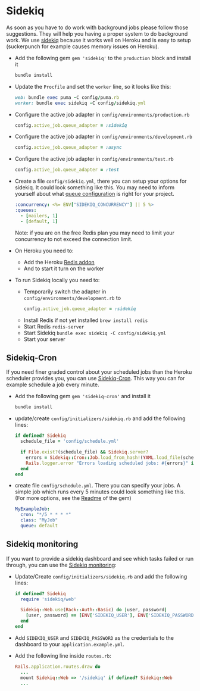 # Sidekiq

As soon as you have to do work with background jobs please follow those suggestions.
They will help you having a proper system to do background work.
We use [sidekiq](https://github.com/mperham/sidekiq) because it works well on Heroku and is easy to setup (suckerpunch for example causes memory issues on Heroku).

* Add the following gem `gem 'sidekiq'` to the `production` block and install it

  ```sh
  bundle install
  ```

* Update the `Procfile` and set the `worker` line, so it looks like this:

  ```rb
  web: bundle exec puma -C config/puma.rb
  worker: bundle exec sidekiq -C config/sidekiq.yml
  ```

* Configure the active job adapter in `config/environments/production.rb`

  ```rb
  config.active_job.queue_adapter = :sidekiq
  ```

* Configure the active job adapter in `config/environments/development.rb`

  ```rb
  config.active_job.queue_adapter = :async
  ```

* Configure the active job adapter in `config/environments/test.rb`

  ```rb
  config.active_job.queue_adapter = :test
  ```

* Create a file `config/sidekiq.yml`, there you can setup your options for sidekiq.
  It could look something like this.
  You may need to inform yourself about what
  [queue configuration](https://github.com/mperham/sidekiq/wiki/Advanced-Options#queues)
  is right for your project.

  ```yml
  :concurrency: <%= ENV["SIDEKIQ_CONCURRENCY"] || 5 %>
  :queues:
    - [mailers, 1]
    - [default, 1]
  ```

  Note: if you are on the free Redis plan
  you may need to limit your concurrency to not exceed the connection limit.

* On Heroku you need to:
  * Add the Heroku [Redis addon](https://elements.heroku.com/addons/heroku-redis)
  * And to start it turn on the worker

* To run Sidekiq locally you need to:
  * Temporarily switch the adapter in `config/environments/development.rb` to
    ```rb
    config.active_job.queue_adapter = :sidekiq
    ```
  * Install Redis if not yet installed `brew install redis`
  * Start Redis `redis-server`
  * Start Sidekiq `bundle exec sidekiq -C config/sidekiq.yml`
  * Start your server

## Sidekiq-Cron

If you need finer graded control about your scheduled jobs than the Heroku scheduler
provides you, you can use [Sidekiq-Cron](https://github.com/ondrejbartas/sidekiq-cron).
This way you can for example schedule a job every minute.

* Add the following gem `gem 'sidekiq-cron'` and install it

  ```sh
  bundle install
  ```

* update/create `config/initializers/sidekiq.rb` and add the following lines:

  ```rb
  if defined? Sidekiq
    schedule_file = 'config/schedule.yml'

    if File.exist?(schedule_file) && Sidekiq.server?
      errors = Sidekiq::Cron::Job.load_from_hash!(YAML.load_file(schedule_file))
      Rails.logger.error "Errors loading scheduled jobs: #{errors}" if errors.any?
    end
  end
  ```

* create file `config/schedule.yml`. There you can specify your jobs.
  A simple job which runs every 5 minutes could look something like this.
  (For more options, see the [Readme](https://github.com/ondrejbartas/sidekiq-cron/blob/master/README.md) of the gem)

  ```yml
  MyExampleJob:
    cron: "*/5 * * * *"
    class: "MyJob"
    queue: default
  ```

## Sidekiq monitoring

If you want to provide a sidekiq dashboard and see which tasks failed or run through, you can use the [Sidekiq monitoring](https://github.com/mperham/sidekiq/wiki/Monitoring):

* Update/Create `config/initializers/sidekiq.rb` and add the following lines:

  ```rb
  if defined? Sidekiq
    require 'sidekiq/web'

    Sidekiq::Web.use(Rack::Auth::Basic) do |user, password|
      [user, password] == [ENV['SIDEKIQ_USER'], ENV['SIDEKIQ_PASSWORD']]
    end
  end
  ```

* Add `SIDEKIQ_USER` and `SIDEKIQ_PASSWORD` as the credentials to the dashboard to your `application.example.yml`.
* Add the following line inside `routes.rb`:

  ```rb
  Rails.application.routes.draw do
    ...
    mount Sidekiq::Web => '/sidekiq' if defined? Sidekiq::Web
    ...
  ```
